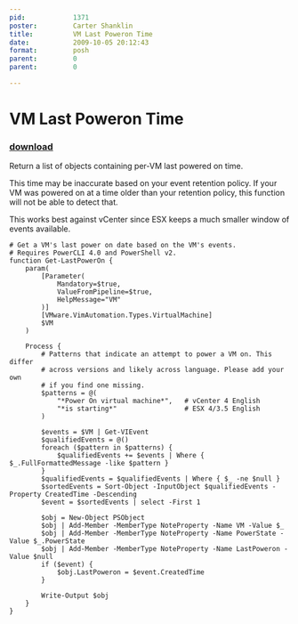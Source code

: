 ```yaml
---
pid:            1371
poster:         Carter Shanklin
title:          VM Last Poweron Time
date:           2009-10-05 20:12:43
format:         posh
parent:         0
parent:         0

---
```


# VM Last Poweron Time

### [download](1371.ps1)

Return a list of objects containing per-VM last powered on time.

This time may be inaccurate based on your event retention policy. If your VM was powered on at a time older than your retention policy, this function will not be able to detect that.

This works best against vCenter since ESX keeps a much smaller window of events available.

```posh
# Get a VM's last power on date based on the VM's events.
# Requires PowerCLI 4.0 and PowerShell v2.
function Get-LastPowerOn {
	param(
        [Parameter(
            Mandatory=$true,
            ValueFromPipeline=$true,
            HelpMessage="VM"
        )]
        [VMware.VimAutomation.Types.VirtualMachine]
        $VM
	)

	Process {
		# Patterns that indicate an attempt to power a VM on. This differ
		# across versions and likely across language. Please add your own
		# if you find one missing.
		$patterns = @(
			"*Power On virtual machine*",	# vCenter 4 English
			"*is starting*"					# ESX 4/3.5 English
		)

		$events = $VM | Get-VIEvent
		$qualifiedEvents = @()
		foreach ($pattern in $patterns) {
			$qualifiedEvents += $events | Where { $_.FullFormattedMessage -like $pattern }
		}
		$qualifiedEvents = $qualifiedEvents | Where { $_ -ne $null }
		$sortedEvents = Sort-Object -InputObject $qualifiedEvents -Property CreatedTime -Descending
		$event = $sortedEvents | select -First 1

		$obj = New-Object PSObject
		$obj | Add-Member -MemberType NoteProperty -Name VM -Value $_
		$obj | Add-Member -MemberType NoteProperty -Name PowerState -Value $_.PowerState
		$obj | Add-Member -MemberType NoteProperty -Name LastPoweron -Value $null
		if ($event) {
			$obj.LastPoweron = $event.CreatedTime
		}

		Write-Output $obj
	}
}

```
